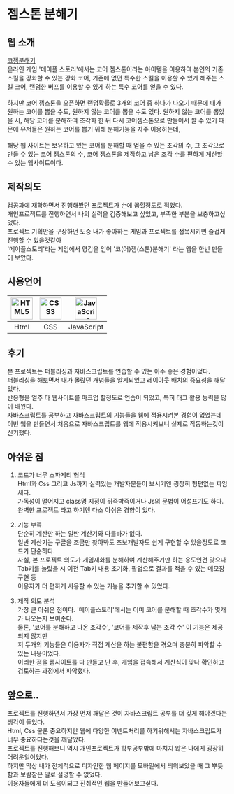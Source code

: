 <h1>젬스톤 분해기 </h1>

## 웹 소개
[코젬분해기](https://dhtmdcjf2002.github.io/CoregemStone/)<br>
온라인 게임 '메이플 스토리'에서는 코어 젬스톤이라는 아이템을 이용하여 본인의 기존 스킬을 강화할 수 있는 강화 코어, 기존에 없던 특수한 스킬을 이용할 수 있게 해주는 스킬 코어, 랜덤한 버프를 이용할 수 있게 하는 특수 코어를 얻을 수 있다. <br><br>
하지만 코어 젬스톤을 오픈하면 랜덤확률로 3개의 코어 중 하나가 나오기 때문에 내가 원하는 코어를 뽑을 수도, 원하지 않는 코어를 뽑을 수도 있다. 원하지 않는 코어를 뽑았을 시, 해당 코어를 분해하여 조각화 한 뒤 다시 코어젬스톤으로 만들어서 깔 수 있기 때문에 유저들은 원하는 코어를 뽑기 위해 분해기능을 자주 이용하는데,<br><br>
해당 웹 사이트는 보유하고 있는 코어를 분해할 때 얻을 수 있는 조각의 수, 그 조각으로 만들 수 있는 코어 젬스톤의 수, 코어 젬스톤을 제작하고 남은 조각 수를 편하게 계산할 수 있는
웹사이트이다.
<h2>제작의도<br></h2>
컴공과에 재학하면서 진행해봤던 프로젝트가 손에 꼽힐정도로 적었다.<br>
개인프로젝트를 진행하면서 나의 실력을 검증해보고 싶었고, 부족한 부분을 보충하고싶었다.<br>
프로젝트 기획안을 구상하던 도중 내가 좋아하는 게임과 프로젝트를 접목시키면 즐겁게 진행할 수 있을것같아<br>
'메이플스토리'라는 게임에서 영감을 얻어 '코(어)젬(스톤)분해기' 라는 웹을 한번 만들어 보았다.


## 사용언어
| <img src="https://profilinator.rishav.dev/skills-assets/html5-original-wordmark.svg" alt="HTML5" width="50px" height="50px"  /> | <img src="https://profilinator.rishav.dev/skills-assets/css3-original-wordmark.svg" alt="CSS3" width="50px" height="50px" /> | <img src="https://profilinator.rishav.dev/skills-assets/javascript-original.svg" alt="JavaScript" width="50px" height="50px" /> |
| :--------------------------------------------------------------------------------------------------------------------------: | :-----------------------------------------------------------------------------------------------------------------------------------------------------------------------------------: | :-----------------------------------------------------------------------------------------------------------------------------: |
|                                                             Html                                                             |                                                                                         CSS                                                                                         |                                                           JavaScript                                                           |

## 후기<br>
본 프로젝트는 퍼블리싱과 자바스크립트를 연습할 수 있는 아주 좋은 경험이었다.<br>
퍼블리싱을 해보면서 내가 몰랐던 개념들을 알게되었고 레이아웃 배치의 중요성을 깨달았다.<br>
반응형을 얼추 타 웹사이트를 마크업 할정도로 연습이 되었고, 특히 태그 활용 능력을 많이 배웠다.<br>
자바스크립트를 공부하고 자바스크립트의 기능들을 웹에 적용시켜본 경험이 없었는데 <br>
이번 웹을 만들면서 처음으로 자바스크립트를 웹에 적용시켜보니 실제로 작동하는것이 신기했다. <br>

## 아쉬운 점 <br>
1. 코드가 너무 스파게티 형식 <br>
   Html과 Css 그리고 Js까지 실력있는 개발자분들이 보시기엔 굉장히 형편없는 짜임새다.<br>
   가독성이 떨어지고 class명 지정이 뒤죽박죽이거나 Js의 문법이 어설프기도 하다. <br>
   완벽한 프로젝트 라고 하기엔 다소 아쉬운 경향이 있다.<br>

2. 기능 부족<br>
   단순히 계산만 하는 일반 계산기와 다를바가 없다.<br>
   일반 계산기는 구글을 조금만 찾아봐도 초보개발자도 쉽게 구현할 수 있을정도로 코드가 단순하다.<br>
   사실, 본 프로젝트 의도가 게임재화를 분해하여 계산해주기만 하는 용도인건 맞으나 <br>
   Tab키를 눌렀을 시 이전 Tab키 내용 초기화, 팝업으로 결과를 적을 수 있는 메모장 구현 등 <br>
   이용자가 더 편하게 사용할 수 있는 기능을 추가할 수 있었다.<br>
   
3. 제작 의도 분석 <br>
   가장 큰 아쉬운 점이다. '메이플스토리'에서는 이미 코어를 분해할 때 조각수가 몇개가 나오는지 보여준다.<br>
   물론, '코어를 분해하고 나온 조각수', '코어를 제작후 남는 조각 수' 이 기능은 제공되지 않지만<br>
   저 두개의 기능들은 이용자가 직접 계산을 하는 불편함을 겪으며 충분히 파악할 수 있는 내용이었다.<br>
   이러한 점을 웹사이트를 다 만들고 난 후, 게임을 접속해서 계산식이 맞나 확인하고 검토하는 과정에서 파악했다.<br>
   
   
## 앞으로..

프로젝트를 진행하면서 가장 먼저 깨달은 것이 자바스크립트 공부를 더 깊게 해야겠다는 생각이 들었다.<br>
Html, Css 물론 중요하지만 웹에 다양한 이벤트처리를 하기위해서는 자바스크립트가 너무 중요하다는것을 깨달았다.<br>
프로젝트를 진행해보니 역시 개인프로젝트가 학부공부밖에 마치지 않은 나에게 굉장히 어려운일이었다.<br>
하지만 막상 내가 전체적으로 디자인한 웹 페이지를 모바일에서 띄워보았을 때 그 뿌듯함과 보람참은 말로 설명할 수 없었다.<br>
이용자들에게 더 도움이되고 진취적인 웹을 만들어보고싶다.
